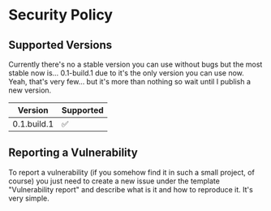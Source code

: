 # Security Policy

## Supported Versions

Currently there's no a stable version you can use without bugs but the most stable now is... 0.1-build.1 due to it's the only version you can use now.
Yeah, that's very few... but it's more than nothing so wait until I publish a new version.

| Version     | Supported          |
| ----------- | ------------------ |
| 0.1.build.1 | :white_check_mark: |

## Reporting a Vulnerability

To report a vulnerability (if you somehow find it in such a small project, of course) you just need to create a new issue under the template "Vulnerability report" and describe what is it and how to reproduce it.
It's very simple.
